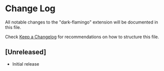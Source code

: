 # Change Log

All notable changes to the "dark-flamingo" extension will be documented in this file.

Check [Keep a Changelog](http://keepachangelog.com/) for recommendations on how to structure this file.

## [Unreleased]

- Initial release

